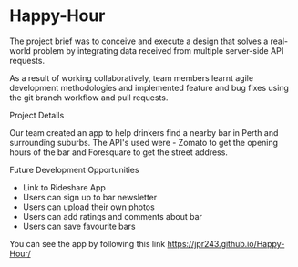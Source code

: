 # Happy-Hour

The project brief was to conceive and execute a design that solves a real-world problem 
by integrating data received from multiple server-side API requests.

As a result of working collaboratively, team members learnt agile development methodologies and 
implemented feature and bug fixes using the git branch workflow and pull requests.
									
Project Details

Our team created an app to help drinkers find a nearby bar in Perth and surrounding suburbs.
The API's used were - Zomato to get the opening hours of the bar and Foresquare to get the street address.
																
Future Development Opportunities
								
- Link to Rideshare App
- Users can sign up to bar newsletter
- Users can upload their own photos
- Users can add ratings and comments about bar
- Users can save favourite bars


You can see the app by following this link  https://jpr243.github.io/Happy-Hour/
